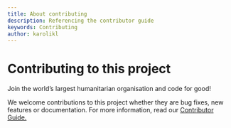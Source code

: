 ```yaml
---
title: About contributing
description: Referencing the contributor guide
keywords: Contributing
author: karolikl
---
```


# Contributing to this project

Join the world’s largest humanitarian organisation and code for good!

We welcome contributions to this project whether they are bug fixes, new features or documentation. For more information, read our [Contributor Guide.](https://github.com/IFRCGo/cbs/wiki/How-to-contribute)
